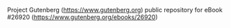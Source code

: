 Project Gutenberg (https://www.gutenberg.org) public repository for eBook #26920 (https://www.gutenberg.org/ebooks/26920)
